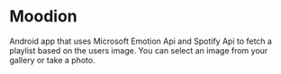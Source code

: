 # Moodion
Android app that uses Microsoft Emotion Api and Spotify Api to fetch a playlist based on the users image.
You can select an image from your gallery or take a photo. 
